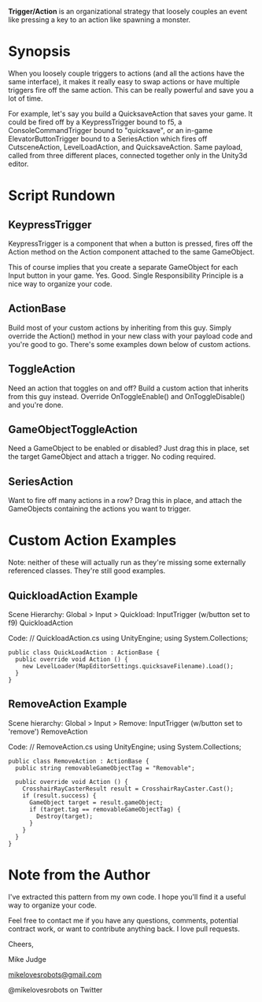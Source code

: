 **Trigger/Action** is an organizational strategy that loosely couples an event like
pressing a key to an action like spawning a monster.

Synopsis
========

When you loosely couple triggers to actions (and all the actions have the same
interface), it makes it really easy to swap actions or have multiple triggers 
fire off the same action.  This can be really powerful and save you a lot of 
time. 
 
For example, let's say you build a QuicksaveAction that saves your game.  It 
could be fired off by a KeypressTrigger bound to f5, a ConsoleCommandTrigger
bound to "quicksave", or an in-game ElevatorButtonTrigger bound to a 
SeriesAction which fires off CutsceneAction, LevelLoadAction, and
QuicksaveAction.  Same payload, called from three different places, connected 
together only in the Unity3d editor.


Script Rundown
==============

KeypressTrigger
------------
KeypressTrigger is a component that when a button is pressed, fires off the 
Action method on the Action component attached to the same GameObject.

This of course implies that you create a separate GameObject for each Input 
button in your game.  Yes.  Good.  Single Responsibility Principle is a nice
way to organize your code.

ActionBase
----------
Build most of your custom actions by inheriting from this guy.  Simply override 
the Action() method in your new class with your payload code and you're good to 
go.  There's some examples down below of custom actions.

ToggleAction
------------
Need an action that toggles on and off?  Build a custom action that inherits 
from this guy instead.  Override OnToggleEnable() and OnToggleDisable() and 
you're done.

GameObjectToggleAction
----------------------
Need a GameObject to be enabled or disabled?  Just drag this in place, set the 
target GameObject and attach a trigger.  No coding required.

SeriesAction
------------
Want to fire off many actions in a row?  Drag this in place, and attach the 
GameObjects containing the actions you want to trigger.


Custom Action Examples
======================

Note: neither of these will actually run as they're missing some externally
referenced classes.  They're still good examples.

QuickloadAction Example
-----------------------

Scene Hierarchy:
  Global > Input > Quickload:
    InputTrigger (w/button set to f9)
    QuickloadAction

Code:
    // QuickloadAction.cs
    using UnityEngine;
    using System.Collections;

    public class QuickLoadAction : ActionBase {
      public override void Action () {
        new LevelLoader(MapEditorSettings.quicksaveFilename).Load();
      }
    }

RemoveAction Example
--------------------

Scene hierarchy:
   Global > Input > Remove:
     InputTrigger (w/button set to 'remove')
     RemoveAction

Code:
    // RemoveAction.cs
    using UnityEngine;
    using System.Collections;

    public class RemoveAction : ActionBase {
      public string removableGameObjectTag = "Removable";

      public override void Action () {
        CrosshairRayCasterResult result = CrosshairRayCaster.Cast();
        if (result.success) {
          GameObject target = result.gameObject;
          if (target.tag == removableGameObjectTag) {
            Destroy(target);
          }
        }
      }
    }

Note from the Author
=======================

I've extracted this pattern from my own code.  I hope you'll find it a useful 
way to organize your code.

Feel free to contact me if you have any questions, comments, potential contract 
work, or want to contribute anything back.  I love pull requests.  

Cheers,

Mike Judge

mikelovesrobots@gmail.com

@mikelovesrobots on Twitter
